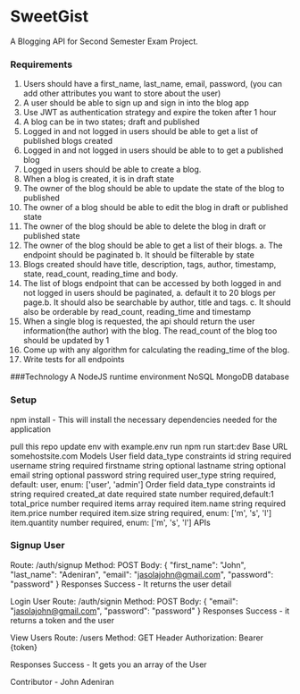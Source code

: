 # SweetGist
A Blogging API for Second Semester Exam Project.

### Requirements
1. Users should have a first_name, last_name, email, password, (you can add other
attributes you want to store about the user)
2. A user should be able to sign up and sign in into the blog app
3. Use JWT as authentication strategy and expire the token after 1 hour
4. A blog can be in two states; draft and published
5. Logged in and not logged in users should be able to get a list of published blogs
created
6. Logged in and not logged in users should be able to to get a published blog
7. Logged in users should be able to create a blog.
8. When a blog is created, it is in draft state
9. The owner of the blog should be able to update the state of the blog to published
10. The owner of a blog should be able to edit the blog in draft or published state
11. The owner of the blog should be able to delete the blog in draft or published
state
12. The owner of the blog should be able to get a list of their blogs.
a. The endpoint should be paginated
b. It should be filterable by state
13. Blogs created should have title, description, tags, author, timestamp, state,
read_count, reading_time and body.
14. The list of blogs endpoint that can be accessed by both logged in and not logged
in users should be paginated,
a. default it to 20 blogs per page.b. It should also be searchable by author, title and tags.
c. It should also be orderable by read_count, reading_time and timestamp
15. When a single blog is requested, the api should return the user information(the
author) with the blog. The read_count of the blog too should be updated by 1
16. Come up with any algorithm for calculating the reading_time of the blog.
17. Write tests for all endpoints

###Technology 
A NodeJS runtime environment
NoSQL MongoDB database

### Setup
npm install - This will install the necessary dependencies needed for the application



pull this repo
update env with example.env
run npm run start:dev
Base URL
somehostsite.com
Models
User
field	data_type	constraints
id	string	required
username	string	required
firstname	string	optional
lastname	string	optional
email	string	optional
password	string	required
user_type	string	required, default: user, enum: ['user', 'admin']
Order
field	data_type	constraints
id	string	required
created_at	date	required
state	number	required,default:1
total_price	number	required
items	array	required
item.name	string	required
item.price	number	required
item.size	string	required, enum: ['m', 's', 'l']
item.quantity	number	required, enum: ['m', 's', 'l']
APIs
### Signup User
Route: /auth/signup
Method: POST
Body:
{
  "first_name": "John",
  "last_name": "Adeniran",
  "email": "jasolajohn@gmail.com",
  "password": "password"
 } 
Responses
Success -  It returns the user detail

Login User
Route: /auth/signin
Method: POST
Body:
{
  "email": "jasolajohn@gmail.com",
  "password": "password"
}
Responses
Success - it returns a token and the user

View Users
Route: /users
Method: GET
Header
Authorization: Bearer {token}

Responses
Success - It gets you an array of the User


Contributor - John Adeniran
